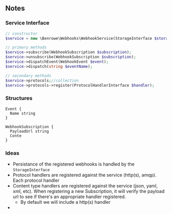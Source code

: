 ## Notes



### Service Interface

```php
// constructor
$service = new \Benrowe\Webhooks\WebhookService(StorageInterface $storage);

// primary methods
$service->subscribe(WebhookSubscription $subscription);
$service->unsubscribe(WebhookSubscription $subscription);
$service->dispatchEvent(WebhookEvent $event);
$service->dispatch(string $eventName);

// secondary methods
$service->protocols;//collection
$service->protocols->register(ProtocolHandlerInterface $handler);

```

### Structures

```
Event {
  Name string
}

WebhookSubscription {
  PayloadUrl string
  Conte
}
```

### Ideas
- Persistance of the registered webhooks is handled by the `StorageInterface`
- Protocol handlers are registered against the service (http(s), amqp). Each protocol handler 
- Content type handlers are registered against the service (json, yaml, xml, etc). When registering a new Subscription, it will verify the payload url to see if there's an appropriate handler registered.
  - By default we will include a http(s) handler
-
